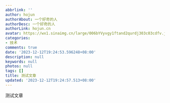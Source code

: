 ```yaml
---
abbrlink: ''
author: hojun
authorAbout: 一个好奇的人
authorDesc: 一个好奇的人
authorLink: hojun.cn
avatar: https://wx1.sinaimg.cn/large/006bYVyvgy1ftand2qurdj303c03cdfv.jpg
categories:
- 技术
comments: true
date: '2023-12-12T19:24:53.596248+08:00'
description: null
keywords: null
photos: null
tags: []
title: 测试文章
updated: '2023-12-12T19:24:57.513+08:00'
---
```

测试文章
